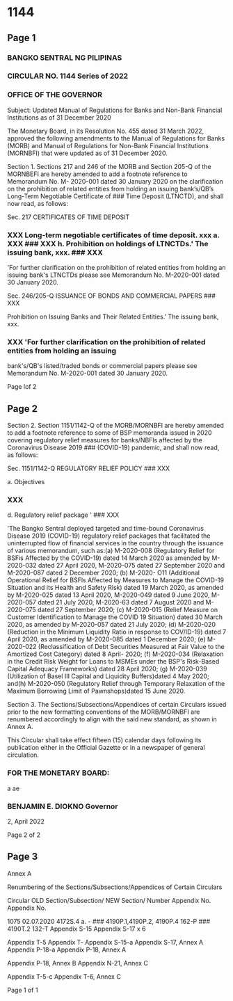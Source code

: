 # 1144

## Page 1

### BANGKO SENTRAL NG PILIPINAS

### CIRCULAR NO. 1144 Series of 2022

### OFFICE OF THE GOVERNOR

Subject: Updated Manual of Regulations for Banks and Non-Bank Financial Institutions as of 31 December 2020

The Monetary Board, in its Resolution No. 455 dated 31 March 2022, approved the following amendments to the Manual of Regulations for Banks (MORB) and Manual of Regulations for Non-Bank Financial Institutions (MORNBFI) that were updated as of 31 December 2020.

Section 1. Sections 217 and 246 of the MORB and Section 205-Q of the MORNBEFI are hereby amended to add a footnote reference to Memorandum No. M- 2020-001 dated 30 January 2020 on the clarification on the prohibition of related entities from holding an issuing bank’s/QB’s Long-Term Negotiable Certificate of ### Time Deposit (LTNCTD), and shall now read, as follows:

Sec. 217 CERTIFICATES OF TIME DEPOSIT

### XXX Long-term negotiable certificates of time deposit. xxx a. XXX ### XXX h. Prohibition on holdings of LTNCTDs.' The issuing bank, xxx. ### XXX

'For further clarification on the prohibition of related entities from holding an issuing bank's LTNCTDs please see Memorandum No. M-2020-001 dated 30 January 2020.

Sec. 246/205-Q ISSUANCE OF BONDS AND COMMERCIAL PAPERS ### XXX

Prohibition on Issuing Banks and Their Related Entities.’ The issuing bank, xxx.

### XXX 'For further clarification on the prohibition of related entities from holding an issuing

bank's/QB's listed/traded bonds or commercial papers please see Memorandum No. M-2020-001 dated 30 January 2020.

Page lof 2

## Page 2

Section 2. Section 1151/1142-Q of the MORB/MORNBFI are hereby amended to add a footnote reference to some of BSP memoranda issued in 2020 covering regulatory relief measures for banks/NBFls affected by the Coronavirus Disease 2019 ### (COVID-19) pandemic, and shall now read, as follows:

Sec. 1151/1142-Q REGULATORY RELIEF POLICY ### XXX

a. Objectives

### XXX

d. Regulatory relief package ' ### XXX

'The Bangko Sentral deployed targeted and time-bound Coronavirus Disease 2019 (COVID-19) regulatory relief packages that facilitated the uninterrupted flow of financial services in the country through the issuance of various memorandum, such as:(a) M-2020-008 (Regulatory Relief for BSFis Affected by the COVID-19) dated 14 March 2020 as amended by M-2020-032 dated 27 April 2020, M-2020-075 dated 27 September 2020 and M-2020-087 dated 2 December 2020; (b) M-2020- O11 (Additional Operational Relief for BSFls Affected by Measures to Manage the COVID-19 Situation and its Health and Safety Risk) dated 19 March 2020, as amended by M-2020-025 dated 13 April 2020, M-2020-049 dated 9 June 2020, M- 2020-057 dated 21 July 2020, M-2020-63 dated 7 August 2020 and M-2020-075 dated 27 September 2020; (c) M-2020-015 (Relief Measure on Customer Identification to Manage the COVID 19 Situation) dated 30 March 2020, as amended by M-2020-057 dated 21 July 2020; (d) M-2020-020 (Reduction in the Minimum Liquidity Ratio in response to COV/ID-19) dated 7 April 2020, as amended by M-2020-085 dated 1 December 2020; (e) M-2020-022 (Reclassification of Debt Securities Measured at Fair Value to the Amortized Cost Category) dated 8 April- 2020; (f) M-2020-034 (Relaxation in the Credit Risk Weight for Loans to MSMEs under the BSP's Risk-Based Capital Adequacy Frameworks) dated 28 April 2020; (g) M-2020-039 (Utilization of Basel III Capital and Liquidity Buffers)dated 4 May 2020; and(h) M-2020-050 (Regulatory Relief through Temporary Relaxation of the Maximum Borrowing Limit of Pawnshops)dated 15 June 2020.

Section 3. The Sections/Subsections/Appendices of certain Circulars issued prior to the new formatting conventions of the MORB/MORNBFI are renumbered accordingly to align with the said new standard, as shown in Annex A.

This Circular shall take effect fifteen (15) calendar days following its publication either in the Official Gazette or in a newspaper of general circulation.

### FOR THE MONETARY BOARD:

a ae

### BENJAMIN E. DIOKNO Governor

2, April 2022

Page 2 of 2

## Page 3

Annex A

Renumbering of the Sections/Subsections/Appendices of Certain Circulars

Circular OLD Section/Subsection/ NEW Section/ Number Appendix No. Appendix No.

1075 02.07.2020 4172S.4 a. - ### 4190P.1,4190P.2, 4190P.4 162-P ### 4190T.2 132-T Appendix S-15 Appendix S-17 x 6

Appendix T-5 Appendix T- Appendix S-15-a Appendix S-17, Annex A Appendix P-18-a Appendix P-18, Annex A

Appendix P-18, Annex B Appendix N-21, Annex C

Appendix T-5-c Appendix T-6, Annex C

Page 1 of 1 